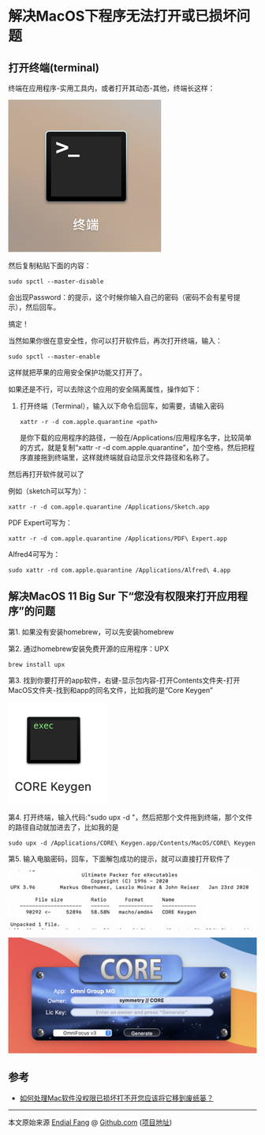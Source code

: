 # 解决MacOS下程序无法打开或已损坏问题



## 打开终端(terminal)

终端在应用程序-实用工具内，或者打开其动态-其他，终端长这样：

![VINKln.png](img/VINKln.png)

然后复制粘贴下面的内容：

```
sudo spctl --master-disable
```

会出现Password：的提示，这个时候你输入自己的密码（密码不会有星号提示），然后回车。

搞定！

当然如果你很在意安全性，你可以打开软件后，再次打开终端，输入：

```
sudo spctl --master-enable
```

这样就把苹果的应用安全保护功能又打开了。

如果还是不行，可以去除这个应用的安全隔离属性，操作如下：

1. 打开终端（Terminal），输入以下命令后回车，如需要，请输入密码

   ```
   xattr -r -d com.apple.quarantine <path>
   ```

   是你下载的应用程序的路径，一般在/Applications/应用程序名字，比较简单的方式，就是复制“xattr -r -d com.apple.quarantine”，加个空格，然后把程序直接拖到终端里，这样就终端就自动显示文件路径和名称了。

然后再打开软件就可以了

例如（sketch可以写为）：

```
xattr -r -d com.apple.quarantine /Applications/Sketch.app
```

PDF Expert可写为：

```
xattr -r -d com.apple.quarantine /Applications/PDF\ Expert.app
```

Alfred4可写为：

```
sudo xattr -rd com.apple.quarantine /Applications/Alfred\ 4.app
```



## 解决MacOS 11 Big Sur 下“您没有权限来打开应用程序”的问题

第1. 如果没有安装homebrew，可以先安装homebrew

第2. 通过homebrew安装免费开源的应用程序：UPX

```
brew install upx
```

第3. 找到你要打开的app软件，右键-显示包内容-打开Contents文件夹-打开MacOS文件夹-找到和app的同名文件，比如我的是“Core Keygen”

![r09PMR.png](img/r09PMR.png)

第4. 打开终端，输入代码:"sudo upx -d "，然后把那个文件拖到终端，那个文件的路径自动就加进去了，比如我的是

```
sudo upx -d /Applications/CORE\ Keygen.app/Contents/MacOS/CORE\ Keygen
```

第5. 输入电脑密码，回车，下面解包成功的提示，就可以直接打开软件了

![r09De0.png](img/r09De0.png)

![r0C3c9.png](img/r0C3c9.png)



## 参考

- [如何处理Mac软件没权限已损坏打不开您应该将它移到废纸篓？](https://qiujunya.com/article/2019/6/15/5.html)




----

本文原始来源 [Endial Fang](https://github.com/endial) @ [Github.com](https://github.com) ([项目地址](https://github.com/endial/studylife.git))
